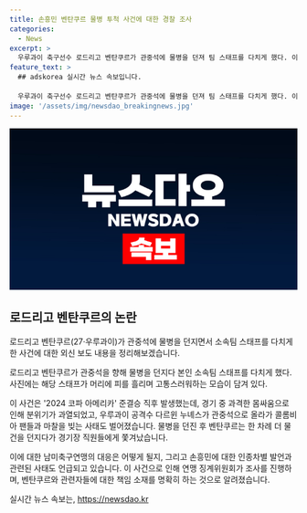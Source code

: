```yaml
---
title: 손흥민 벤탄쿠르 물병 투척 사건에 대한 경찰 조사
categories:
  - News
excerpt: >
  우루과이 축구선수 로드리고 벤탄쿠르가 관중석에 물병을 던져 팀 스태프를 다치게 했다. 이로 인해 남미축구연맹은 사건을 조사하고, 벤탄쿠르와 다른 선수들이 경기 출전 금지 징계를 받을 가능성이 있다. 이미 인종차별 발언으로 논란이 있었던 벤탄쿠르는 사과문을 통해 사태를 일단락시켰지만, 잉글랜드축구협회는 징계 여부를 검토 중이다. 현재 상황에서는 벤탄쿠르와 다른 선수들의 미래가 불투명한 상황이다.
feature_text: >
  ## adskorea 실시간 뉴스 속보입니다.

  우루과이 축구선수 로드리고 벤탄쿠르가 관중석에 물병을 던져 팀 스태프를 다치게 했다. 이로 인해 남미축구연맹은 사건을 조사하고, 벤탄쿠르와 다른 선수들이 경기 출전 금지 징계를 받을 가능성이 있다. 이미 인종차별 발언으로 논란이 있었던 벤탄쿠르는 사과문을 통해 사태를 일단락시켰지만, 잉글랜드축구협회는 징계 여부를 검토 중이다. 현재 상황에서는 벤탄쿠르와 다른 선수들의 미래가 불투명한 상황이다.
image: '/assets/img/newsdao_breakingnews.jpg'
---
```


<p><img src="/assets/img/newsdao_breakingnews.jpg" alt="adskorea 속보" /></p>

<h2 data-ke-size="size26">로드리고 벤탄쿠르의 논란</h2>

<p>로드리고 벤탄쿠르(27·우루과이)가 관중석에 물병을 던지면서 소속팀 스태프를 다치게 한 사건에 대한 외신 보도 내용을 정리해보겠습니다.</p>

<p data-ke-size="size16">로드리고 벤탄쿠르가 관중석을 향해 물병을 던지다 본인 소속팀 스태프를 다치게 했다. 사진에는 해당 스태프가 머리에 피를 흘리며 고통스러워하는 모습이 담겨 있다.</p>

<p>이 사건은 '2024 코파 아메리카' 준결승 직후 발생했는데, 경기 중 과격한 몸싸움으로 인해 분위기가 과열되었고, 우루과이 공격수 다르윈 누녜스가 관중석으로 올라가 콜롬비아 팬들과 마찰을 빚는 사태도 벌어졌습니다. 물병을 던진 후 벤탄쿠르는 한 차례 더 물건을 던지다가 경기장 직원들에게 쫓겨났습니다.</p>

<p>이에 대한 남미축구연맹의 대응은 어떻게 될지, 그리고 손흥민에 대한 인종차별 발언과 관련된 사태도 언급되고 있습니다. 이 사건으로 인해 연맹 징계위원회가 조사를 진행하며, 벤탄쿠르와 관련자들에 대한 책임 소재를 명확히 하는 것으로 알려졌습니다.</p>
실시간 뉴스 속보는, <a href="https://newsdao.kr" rel="dofollow">https://newsdao.kr</a>


